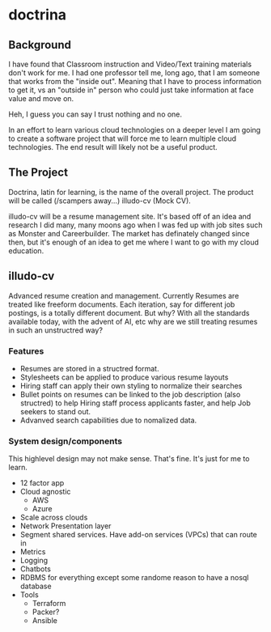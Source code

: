 # doctrina

## Background
I have found that Classroom instruction and Video/Text training materials don't work for me.  I had one professor tell me, long ago, that I am someone that works from the "inside out". Meaning that I have to process information to get it, vs an "outside in" person who could just take information at face value and move on.

Heh, I guess you can say I trust nothing and no one.

In an effort to learn various cloud technologies on a deeper level I am going to create a software project that will force me to learn multiple cloud technologies.  The end result will likely not be a useful product. 

## The Project

Doctrina, latin for learning, is the name of the overall project.  The product will be called (/scampers away...) illudo-cv (Mock CV).

illudo-cv will be a resume management site. It's based off of an idea and research I did many, many moons ago when I was fed up with job sites such as Monster and Careerbuilder.  The market has definately changed since then, but it's enough of an idea to get me where I want to go with my cloud education.

## illudo-cv

Advanced resume creation and management.  Currently Resumes are treated like freeform documents.  Each iteration, say for different job postings, is a totally different document.  But why?  With all the standards available today, with the advent of AI, etc why are we still treating resumes in such an unstructred way? 

### Features
- Resumes are stored in a structred format.
- Stylesheets can be applied to produce various resume layouts
- Hiring staff can apply their own styling to normalize their searches
- Bullet points on resumes can be linked to the job description (also structred) to help Hiring staff process applicants faster, and help Job seekers to stand out.
- Advanved search capabilities due to nomalized data.


### System design/components

This highlevel design may not make sense.  That's fine.  It's just for me to learn.

- 12 factor app
- Cloud agnostic
    + AWS
    + Azure
- Scale across clouds
- Network Presentation layer
- Segment shared services. Have add-on services (VPCs) that can route in
- Metrics
- Logging
- Chatbots
- RDBMS for everything except some randome reason to have a nosql database
- Tools
    + Terraform
    + Packer?
    + Ansible







